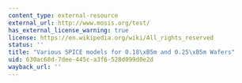 ```yaml
---
content_type: external-resource
external_url: http://www.mosis.org/test/
has_external_license_warning: true
license: https://en.wikipedia.org/wiki/All_rights_reserved
status: ''
title: "Various SPICE models for 0.18\xB5m and 0.25\xB5m Wafers"
uid: 630ac68d-7dee-445c-a3f6-528d099d0e2d
wayback_url: ''
---
```

